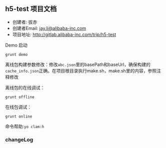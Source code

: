 ## h5-test 项目文档

- 创建者: 拔赤
- 创建者Email: jay.li@alibaba-inc.com
- 项目地址: http://gitlab.alibaba-inc.com/trip/h5-test

Demo 启动

	grunt demo

离线包构建参数修改：修改`abc.json`里的basePath和baseUrl，确保构建的`cache_info.json`正确。在项目根目录执行make.sh，make.sh里的内容，参照注释修改

离线包的在线调试：

	grunt offline

在线包调试：

	grunt online

命令帮助:`yo clam:h`

### changeLog
